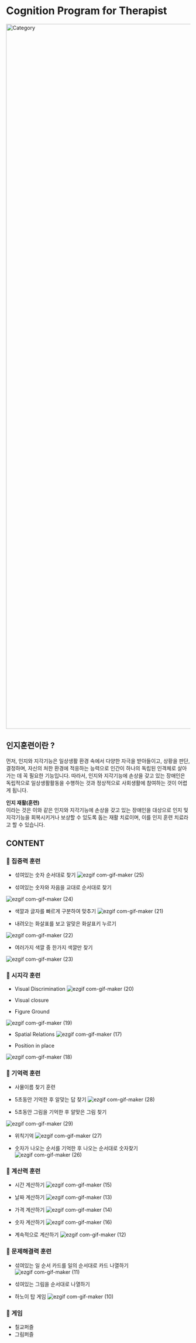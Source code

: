 # Cognition Program for Therapist
<img width="1924" alt="Category " src="https://user-images.githubusercontent.com/80687195/139001123-b7564347-8f9b-4e47-b358-2cbc7529006d.png">



## 인지훈련이란 ?

먼저, 인지와 지각기능은 일상생활 환경 속에서 다양한 자극을 받아들이고, 상황을 판단, 결정하며, 자신의 처한 환경에 적응하는 능력으로 인간이 하나의 독립된 인격체로 살아가는 데 꼭 필요한 기능입니다.
따라서, 인지와 지각기능에 손상을 갖고 있는 장애인은 독립적으로 일상생활활동을 수행하는 것과 정상적으로 사회생활에 참여하는 것이 어렵게 됩니다. 

**인지 재활(훈련)** <br />
이라는 것은 이와 같은 인지와 지각기능에 손상을 갖고 있는 장애인을 대상으로 인지 및 지각기능을 회복시키거나 보상할 수 있도록 돕는 재활 치료이며, 이를 인지 훈련 치료라고 할 수 있습니다.

## CONTENT
### 🎯 집중력 훈련


- 섞여있는 숫자 순서대로 찾기
![ezgif com-gif-maker (25)](https://user-images.githubusercontent.com/80687195/142224788-97d54ed0-731b-4f33-84d3-4c2dc232c153.gif)

- 섞여있는 숫자와 자음을 교대로 순서대로 찾기

![ezgif com-gif-maker (24)](https://user-images.githubusercontent.com/80687195/142224775-861803cf-9b95-425f-839c-53c3b23a478b.gif)

- 색깔과 글자를 빠르게 구분하여 맞추기
![ezgif com-gif-maker (21)](https://user-images.githubusercontent.com/80687195/142224676-e23a6375-f2f6-4f27-bd87-514f578ef1e0.gif)

- 내려오는 화살표를 보고 알맞은 화살표키 누르기

![ezgif com-gif-maker (22)](https://user-images.githubusercontent.com/80687195/142224697-f491c1f6-fbf1-4cbf-afc8-c0b9afab5568.gif)

- 여러가지 색깔 중 한가지 색깔만 찾기


![ezgif com-gif-maker (23)](https://user-images.githubusercontent.com/80687195/142224707-7a63dcc1-6a65-4d1a-808d-7ea836283531.gif)


### 🎯 시지각 훈련
- Visual Discrimination 
![ezgif com-gif-maker (20)](https://user-images.githubusercontent.com/80687195/142224623-7e6bee09-8c09-4e24-9aec-66ec47e5d8c3.gif)


- Visual closure


- Figure Ground

![ezgif com-gif-maker (19)](https://user-images.githubusercontent.com/80687195/142224607-d44e0dd2-8df4-422f-a1fe-4fed38abdee4.gif)

- Spatial Relations
![ezgif com-gif-maker (17)](https://user-images.githubusercontent.com/80687195/142224582-f4b9b36b-7a6b-4836-8b89-370cac31015f.gif)


- Position in place

![ezgif com-gif-maker (18)](https://user-images.githubusercontent.com/80687195/142224597-7138b579-c6c0-4420-9f65-ab113174135c.gif)


### 🎯 기억력 훈련
- 사물이름 찾기 훈련


- 5초동안 기억한 후 알맞는 답 찾기
![ezgif com-gif-maker (28)](https://user-images.githubusercontent.com/80687195/142225254-79b108ed-c7ec-49d7-92d5-75082316e2cb.gif)


- 5초동안 그림을 기억한 후 알맞은 그림 찾기

![ezgif com-gif-maker (29)](https://user-images.githubusercontent.com/80687195/142225266-bb8d7762-ae40-429b-b275-07b10407eafe.gif)

- 위칙기억
![ezgif com-gif-maker (27)](https://user-images.githubusercontent.com/80687195/142225349-9e62003c-b85d-40f1-9222-b1858205f9dd.gif)


- 숫자가 나오는 순서를 기억한 후 나오는 순서대로 숫자찾기
![ezgif com-gif-maker (26)](https://user-images.githubusercontent.com/80687195/142225302-d129ec6f-ef9e-455c-8842-7d4e578b4050.gif)


### 🎯 계산력 훈련
- 시간 계산하기
![ezgif com-gif-maker (15)](https://user-images.githubusercontent.com/80687195/142224460-1867693a-738d-436f-8f2d-6d9f40e2f2a9.gif)


- 날짜 계산하기
![ezgif com-gif-maker (13)](https://user-images.githubusercontent.com/80687195/142224499-2d76ad95-c8fb-4830-8d2a-7d980c3e9b1f.gif)


- 가격 계산하기
![ezgif com-gif-maker (14)](https://user-images.githubusercontent.com/80687195/142224480-fe8bce1d-3f30-494b-819e-7ff2deebfbf9.gif)


- 숫자 계산하기
![ezgif com-gif-maker (16)](https://user-images.githubusercontent.com/80687195/142224428-00546c95-1534-4d93-9b06-d70cb857768f.gif)


- 계속적으로 계산하기
 ![ezgif com-gif-maker (12)](https://user-images.githubusercontent.com/80687195/142223565-854c660c-1f77-4195-8a4e-6e4d0364d9a6.gif)


### 🎯 문제해결력 훈련
- 섞여있는 일 순서 카드를 일의 순서대로 카드 나열하기
![ezgif com-gif-maker (11)](https://user-images.githubusercontent.com/80687195/142225501-e9f345e2-fcd5-46ae-b0c4-5280b3a24c8c.gif)


- 섞여있는 그림을 순서대로 나열하기


- 하노이 탑 게임
![ezgif com-gif-maker (10)](https://user-images.githubusercontent.com/80687195/142225485-51b57c39-c511-477f-b397-60a5c1c080c5.gif)

### 🎯 게임
- 칠교퍼즐
- 그림퍼즐


